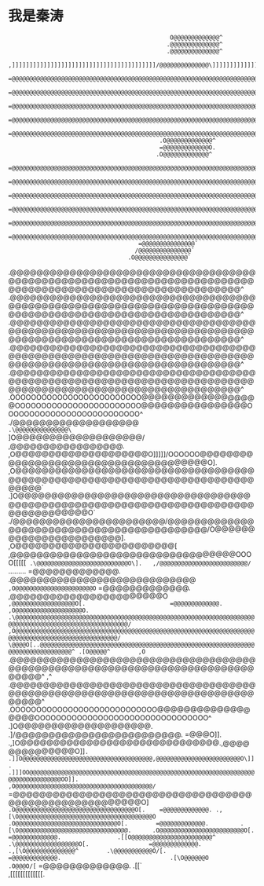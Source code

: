 # 我是秦涛
                                                                                                                   
                                                                                                                   
                                                                                                                   
                                                                                                                   
                                                                                                                   
                                                  O@@@@@@@@@@@@@^                                                  
                                                 .@@@@@@@@@@@@@@^                                                  
                                                 .@@@@@@@@@@@@@@^                                                  
       ,]]]]]]]]]]]]]]]]]]]]]]]]]]]]]]]]]]]]]]]]]/@@@@@@@@@@@@@@\]]]]]]]]]]]]]]]]]]]]]]]]]]]]]]]]]]]]]]]]]]]       
       =@@@@@@@@@@@@@@@@@@@@@@@@@@@@@@@@@@@@@@@@@@@@@@@@@@@@@@@@@@@@@@@@@@@@@@@@@@@@@@@@@@@@@@@@@@@@@@@@@@@O       
       =@@@@@@@@@@@@@@@@@@@@@@@@@@@@@@@@@@@@@@@@@@@@@@@@@@@@@@@@@@@@@@@@@@@@@@@@@@@@@@@@@@@@@@@@@@@@@@@@@@@O       
       =@@@@@@@@@@@@@@@@@@@@@@@@@@@@@@@@@@@@@@@@@@@@@@@@@@@@@@@@@@@@@@@@@@@@@@@@@@@@@@@@@@@@@@@@@@@@@@@@@@@O       
       =@@@@@@@@@@@@@@@@@@@@@@@@@@@@@@@@@@@@@@@@@@@@@@@@@@@@@@@@@@@@@@@@@@@@@@@@@@@@@@@@@@@@@@@@@@@@@@@@@@@O       
       =@@@@@@@@@@@@@@@@@@@@@@@@@@@@@@@@@@@@@@@@@@@@@@@@@@@@@@@@@@@@@@@@@@@@@@@@@@@@@@@@@@@@@@@@@@@@@@@@@@@O       
                                               .O@@@@@@@@@@@@@^                                                    
                                               =@@@@@@@@@@@@@O.                                                    
                                              .O@@@@@@@@@@@@@^                                                     
           =@@@@@@@@@@@@@@@@@@@@@@@@@@@@@@@@@@@@@@@@@@@@@@@@@@@@@@@@@@@@@@@@@@@@@@@@@@@@@@@@@@@@@@@@@@@@           
           =@@@@@@@@@@@@@@@@@@@@@@@@@@@@@@@@@@@@@@@@@@@@@@@@@@@@@@@@@@@@@@@@@@@@@@@@@@@@@@@@@@@@@@@@@@@@           
           =@@@@@@@@@@@@@@@@@@@@@@@@@@@@@@@@@@@@@@@@@@@@@@@@@@@@@@@@@@@@@@@@@@@@@@@@@@@@@@@@@@@@@@@@@@@@           
           =@@@@@@@@@@@@@@@@@@@@@@@@@@@@@@@@@@@@@@@@@@@@@@@@@@@@@@@@@@@@@@@@@@@@@@@@@@@@@@@@@@@@@@@@@@@@           
           =@@@@@@@@@@@@@@@@@@@@@@@@@@@@@@@@@@@@@@@@@@@@@@@@@@@@@@@@@@@@@@@@@@@@@@@@@@@@@@@@@@@@@@@@@@@@           
           =@@@@@@@@@@@@@@@@@@@@@@@@@@@@@@@@@@@@@@@@@@@@@@@@@@@@@@@@@@@@@@@@@@@@@@@@@@@@@@@@@@@@@@@@@@@@           
                                         =@@@@@@@@@@@@@@@`                                                         
                                        /@@@@@@@@@@@@@@@`                                                          
                                      .O@@@@@@@@@@@@@@@`                                                           
  .@@@@@@@@@@@@@@@@@@@@@@@@@@@@@@@@@@@@@@@@@@@@@@@@@@@@@@@@@@@@@@@@@@@@@@@@@@@@@@@@@@@@@@@@@@@@@@@@@@@@@@@@@@@@@^  
  .@@@@@@@@@@@@@@@@@@@@@@@@@@@@@@@@@@@@@@@@@@@@@@@@@@@@@@@@@@@@@@@@@@@@@@@@@@@@@@@@@@@@@@@@@@@@@@@@@@@@@@@@@@@@@^  
  .@@@@@@@@@@@@@@@@@@@@@@@@@@@@@@@@@@@@@@@@@@@@@@@@@@@@@@@@@@@@@@@@@@@@@@@@@@@@@@@@@@@@@@@@@@@@@@@@@@@@@@@@@@@@@^  
  .@@@@@@@@@@@@@@@@@@@@@@@@@@@@@@@@@@@@@@@@@@@@@@@@@@@@@@@@@@@@@@@@@@@@@@@@@@@@@@@@@@@@@@@@@@@@@@@@@@@@@@@@@@@@@^  
  .@@@@@@@@@@@@@@@@@@@@@@@@@@@@@@@@@@@@@@@@@@@@@@@@@@@@@@@@@@@@@@@@@@@@@@@@@@@@@@@@@@@@@@@@@@@@@@@@@@@@@@@@@@@@@^  
  .OOOOOOOOOOOOOOOOOOOOOOOOO@@@@@@@@@@@@@@@@@@OOOOOOOOOOOOOOOOOOOOOOOO@@@@@@@@@@@@@@@@OOOOOOOOOOOOOOOOOOOOOOOOOO^  
                        ./@@@@@@@@@@@@@@@@@@@`                        .\@@@@@@@@@@@@@@@\`                          
                      ]O@@@@@@@@@@@@@@@@@@@/                            ,@@@@@@@@@@@@@@@@@\.                       
                   ,O@@@@@@@@@@@@@@@@@@@@O]]]]]/OOOOOO@@@@@@@@@@@@@@@@@@@@@@@@@@@@@@@@@@@@@@O].                    
                ,O@@@@@@@@@@@@@@@@@@@@@@@@@@@@@@@@@@@@@@@@@@@@@@@@@@@@@@@@@@@@@@@@@@@@@@@@@@@@@@\`                 
            .]O@@@@@@@@@@@@@@@@@@@@@@@@@@@@@@@@@@@@@@@@@@@@@@@@@@@@@@@@@@@@@@@@@@@@@@@@@@@@@@@@@@@@O\`             
         ./@@@@@@@@@@@@@@@@@@@@@@@/\@@@@@@@@@@@@@@@@@@@@@@@@@@@@@@@@@@@@@@@@@@@/O@@@@@@@@@@@@@@@@@@@@@@@\].        
      ,O@@@@@@@@@@@@@@@@@@@@@@@@[  ,@@@@@@@@@@@@@@@@@@@@@@@@@@@@@@@@@@OOOO[[[[[` .\@@@@@@@@@@@@@@@@@@@@@@@@@@O\].  
  ,/@@@@@@@@@@@@@@@@@@@@@@@@@/`     .........     =@@@@@@@@@@@@@.                  .\@@@@@@@@@@@@@@@@@@@@@@@@@@@@` 
  ,O@@@@@@@@@@@@@@@@@@@@@@O`                      =@@@@@@@@@@@@@.                     ,\@@@@@@@@@@@@@@@@@@@@@@@O`  
    ,@@@@@@@@@@@@@@@@@@O[.                        =@@@@@@@@@@@@@.                        ,O@@@@@@@@@@@@@@@@@@@O.   
     .\@@@@@@@@@@@@@@@@@@@@@@@@@@@@@@@@@@@@@@@@@@@@@@@@@@@@@@@@@@@@@@@@@@@@@@@@@@@@@@@@@@@@@@@@@@@@@@@@@@@@@@/     
       ,O@@@@@@@@@@@@@@@@@@@@@@@@@@@@@@@@@@@@@@@@@@@@@@@@@@@@@@@@@@@@@@@@@@@@@@@@@@@@@@@@@@@@@@@@@@@@@@@@@@@/      
         \@@@@O[..@@@@@@@@@@@@@@@@@@@@@@@@@@@@@@@@@@@@@@@@@@@@@@@@@@@@@@@@@@@@@@@@@@@@@@@@@@@@@@@^ .[O@@@@@^       
          ,O`    .@@@@@@@@@@@@@@@@@@@@@@@@@@@@@@@@@@@@@@@@@@@@@@@@@@@@@@@@@@@@@@@@@@@@@@@@@@@@@@@^      ,\^        
                 .@@@@@@@@@@@@@@@@@@@@@@@@@@@@@@@@@@@@@@@@@@@@@@@@@@@@@@@@@@@@@@@@@@@@@@@@@@@@@@@^                 
                 .OOOOOOOOOOOOOOOOOOOOOOOOOOOO@@@@@@@@@@@@@@@@@@OOOOOOOOOOOOOOOOOOOOOOOOOOOOOOOOO^                 
                                         .]O@@@@@@@@@@@@@@@@@@@@.                                                  
                                    .]/@@@@@@@@@@@@@@@@@@@@@@@@@. =@@@O\]].                                        
                              .,]O@@@@@@@@@@@@@@@@@@@@@@@@@@@@@@.,@@@@@@@@@@@@@@O]]`.                              
                       .]]O@@@@@@@@@@@@@@@@@@@@@@@@@@@@@@@@@@@@@,@@@@@@@@@@@@@@@@@@@@@@@@O\]].                     
             .]]]OO@@@@@@@@@@@@@@@@@@@@@@@@@@@@@@@@@@@@@@@@@@@@@@@@@@@@@@@@@@@@@@@@@@@@@@@@@@@@@@@OO]].            
      ,O@@@@@@@@@@@@@@@@@@@@@@@@@@@@@@@@@@@@@@@/` =@@@@@@@@@@@@@@@@@@@@@@@@@@@@@@@@@@@@@@@@@@@@@@@@@@@@@@@@O\]`    
       .O@@@@@@@@@@@@@@@@@@@@@@@@@@@@@@@@@@O[.    =@@@@@@@@@@@@@. .,[\O@@@@@@@@@@@@@@@@@@@@@@@@@@@@@@@@@@@@@@O     
        .O@@@@@@@@@@@@@@@@@@@@@@@@@@@@@O[.        =@@@@@@@@@@@@@.         .[\O@@@@@@@@@@@@@@@@@@@@@@@@@@@@@@@.     
         .O@@@@@@@@@@@@@@@@@@@@@@@@O[.            =@@@@@@@@@@@@@.                .[[O@@@@@@@@@@@@@@@@@@@@@@@^      
          .\@@@@@@@@@@@@@@@@@@O[.                 =@@@@@@@@@@@@@.                       .,[\O@@@@@@@@@@@@@@^       
           .\@@@@@@@@@@@O/[.                      =@@@@@@@@@@@@@.                               .[\O@@@@@@O        
            .O@@@O/[`                             =@@@@@@@@@@@@@.                                      .[[`        
                                                  ,[[[[[[[[[[[[[.                                                  
                                                                                                                   
                                                                                                                   
                                                                                                                   
                                                                                                                   
                                                                                                                   
